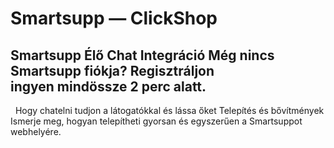 # Smartsupp — ClickShop
## Smartsupp Élő Chat Integráció Még nincs Smartsupp fiókja? Regisztráljon ingyen mindössze 2 perc alatt.
  Hogy chatelni tudjon a látogatókkal és lássa őket 
Telepítés és bővítmények 
Ismerje meg, hogyan telepítheti gyorsan és egyszerűen a Smartsuppot webhelyére.

